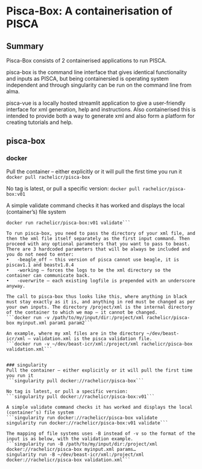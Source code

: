 # Pisca-Box: A containerisation of PISCA

## Summary
Pisca-Box consists of 2 containerised applications to run PISCA.

pisca-box is the command line interface that gives identical functionality and inputs as PISCA, but being containersied is operating system independent and through singularity can be run on the command line from alma.

pisca-vue is a locally hosted streamlit application to give a user-friendly interface for xml generation, help and instructions. Also containerised this is intended to provide both a way to generate xml and also form a platform for creating tutorials and help.

## pisca-box
### docker
Pull the container – either explicitly or it will pull the first time you run it
```docker pull rachelicr/pisca-box```

No tag is latest, or pull a specific version:
```docker pull rachelicr/pisca-box:v01```

A simple validate command checks it has worked and displays the local (container’s) file system
```docker run rachelicr/pisca-box validate
docker run rachelicr/pisca-box:v01 validate```

To run pisca-box, you need to pass the directory of your xml file, and then the xml file itself separately as the first input command. Then proceed with any optional parameters that you want to pass to beast. There are 3 hardcoded parameters that will be always be included and you do not need to enter:
•	-beagle_off – this version of pisca cannot use beagle, it is piscav1.1 and beastv1.8.4
•	-working – forces the logs to be the xml directory so the container can communicate back.
•	-overwrite – each existing logfile is prepended with an underscore anyway.

The call to pisca-box thus looks like this, where anything in black must stay exactly as it is, and anything in red must be changed as per your own inputs. The directory /project/xml is the internal directory of the container to which we map – it cannot be changed.
```docker run -v /path/to/my/input/dir:/project/xml rachelicr/pisca-box myinput.xml param1 param2```

An example, where my xml files are in the directory ~/dev/beast-icr/xml – validation.xml is the pisca validation file.
```docker run -v ~/dev/beast-icr/xml:/project/xml rachelicr/pisca-box validation.xml```


### singularity
Pull the container – either explicitly or it will pull the first time you run it
```singularity pull docker://rachelicr/pisca-box```

No tag is latest, or pull a specific version:
```singularity pull docker://rachelicr/pisca-box:v01```

A simple validate command checks it has worked and displays the local (container’s) file system
```singularity run docker://rachelicr/pisca-box validate
singularity run docker://rachelicr/pisca-box:v01 validate```

The mapping of file systems uses -B instead of -v so the format of the input is as below, with the validation example.
```singularity run -B /path/to/my/input/dir:/project/xml docker://rachelicr/pisca-box myinput.xml params…
singularity run -B ~/dev/beast-icr/xml:/project/xml docker://rachelicr/pisca-box validation.xml```




